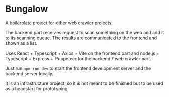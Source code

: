 # Bungalow

A boilerplate project for other web crawler projects.

The backend part receives request to scan something on the web and add it to its scanning queue. The results are communicated to the frontend and shown as a list.

Uses React + Typescript + Axios + Vite on the frontend part and node.js + Typescript + Express + Puppeteer for the backend / web crawler part.

Just run `npm run dev` to start the frontend development server and the backend server locally.

It is an infrastructure project, so it is not meant to be finished but to be used as a headstart for prototyping.